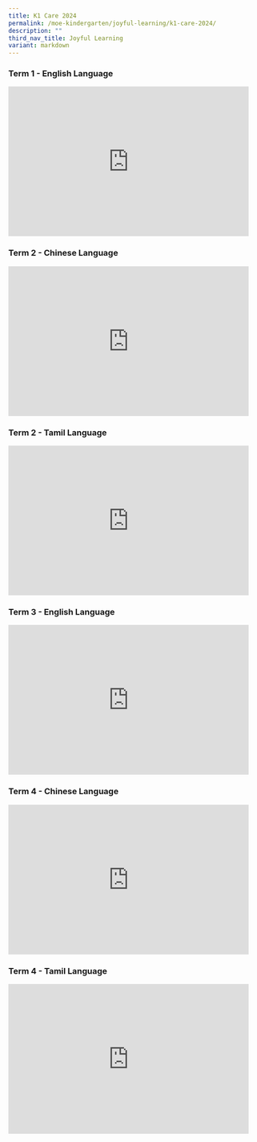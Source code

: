 ```yaml
---
title: K1 Care 2024
permalink: /moe-kindergarten/joyful-learning/k1-care-2024/
description: ""
third_nav_title: Joyful Learning
variant: markdown
---
```

### Term 1 - English Language

<iframe src="https://docs.google.com/presentation/d/e/2PACX-1vQ_1IkafCQYM0T32Jb6og7e-xyieloDa8Lw8IeDvGoWOfeug4lgZU5hh1n_hExkOx2fLvdaXZgNAS1I/embed?start=true&amp;loop=true&amp;delayms=3000" frameborder="0" width="480" height="299" allowfullscreen="true"></iframe>

### Term 2 - Chinese Language
<iframe src="https://docs.google.com/presentation/d/e/2PACX-1vTCQKt1-MjxFH1fOSPRQXFhLToQFJS871tdm2a-Ce0xzZbIi9OjxpgPsZqHf28CNwX6uohS-1guhRZt/embed?start=true&amp;loop=true&amp;delayms=3000" frameborder="0" width="480" height="299" allowfullscreen="true"></iframe>

### Term 2 - Tamil Language
<iframe src="https://docs.google.com/presentation/d/e/2PACX-1vRFO5waoGCc8gP5k_MfqArfYIjdnmPV9e8mfp9sxylfMJMVL06SCHe4dUJoPS1TDCOQ7Iwzo9UgCF1_/embed?start=true&amp;loop=true&amp;delayms=3000" frameborder="0" width="480" height="299" allowfullscreen="true"></iframe>

### Term 3 - English Language
<iframe allowfullscreen="true" height="299" width="480" frameborder="0" src="https://docs.google.com/presentation/d/e/2PACX-1vSVn5Ii7Y2vH7RE3JeUA91xSx8feicgT-GWKv4ANjrk0jgKvatNFKCxMIUj1w90Ri0d8uU6tFy3S2w-/embed?start=true&amp;loop=true&amp;delayms=3000"></iframe>

### Term 4 - Chinese Language
<iframe allowfullscreen="true" height="299" width="480" frameborder="0" src="https://docs.google.com/presentation/d/e/2PACX-1vTkLqIzoQEK_wfTLIp6Peiwn25bxnJS_YMaoKSCASbeU8OOBIwKYJZ2TSaSLxgctOyuXTUuVae9PVFs/embed?start=true&amp;loop=true&amp;delayms=3000"></iframe>

### Term 4 - Tamil Language
<iframe allowfullscreen="true" height="299" width="480" frameborder="0" src="https://docs.google.com/presentation/d/e/2PACX-1vTVLtXLCY1VEOwDmhB7Xtmpckv3l0EmLAKYC_-l3CIYp483WihUZeMJT8kih92qHwIQWUSh6uJp7PFS/embed?start=true&amp;loop=true&amp;delayms=3000"></iframe>